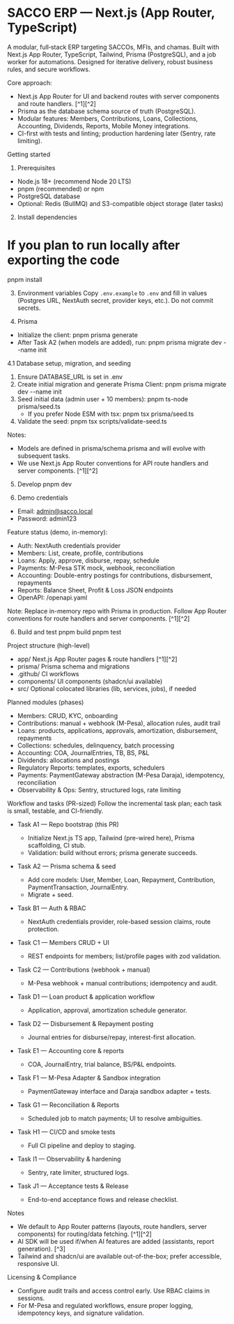 # SACCO ERP — Next.js (App Router, TypeScript)

A modular, full‑stack ERP targeting SACCOs, MFIs, and chamas. Built with Next.js App Router, TypeScript, Tailwind, Prisma (PostgreSQL), and a job worker for automations. Designed for iterative delivery, robust business rules, and secure workflows.

Core approach:
- Next.js App Router for UI and backend routes with server components and route handlers. [^1][^2]
- Prisma as the database schema source of truth (PostgreSQL).
- Modular features: Members, Contributions, Loans, Collections, Accounting, Dividends, Reports, Mobile Money integrations.
- CI-first with tests and linting; production hardening later (Sentry, rate limiting).

Getting started
1) Prerequisites
- Node.js 18+ (recommend Node 20 LTS)
- pnpm (recommended) or npm
- PostgreSQL database
- Optional: Redis (BullMQ) and S3-compatible object storage (later tasks)

2) Install dependencies
# If you plan to run locally after exporting the code
pnpm install

3) Environment variables
Copy `.env.example` to `.env` and fill in values (Postgres URL, NextAuth secret, provider keys, etc.). Do not commit secrets.

4) Prisma
- Initialize the client:
  pnpm prisma generate
- After Task A2 (when models are added), run:
  pnpm prisma migrate dev --name init

4.1 Database setup, migration, and seeding

1) Ensure DATABASE_URL is set in .env
2) Create initial migration and generate Prisma Client:
   pnpm prisma migrate dev --name init
3) Seed initial data (admin user + 10 members):
   pnpm ts-node prisma/seed.ts
   - If you prefer Node ESM with tsx:
     pnpm tsx prisma/seed.ts
4) Validate the seed:
   pnpm tsx scripts/validate-seed.ts

Notes:
- Models are defined in prisma/schema.prisma and will evolve with subsequent tasks.
- We use Next.js App Router conventions for API route handlers and server components. [^1][^2]

5) Develop
pnpm dev

7) Demo credentials
- Email: admin@sacco.local
- Password: admin123

Feature status (demo, in-memory):
- Auth: NextAuth credentials provider
- Members: List, create, profile, contributions
- Loans: Apply, approve, disburse, repay, schedule
- Payments: M-Pesa STK mock, webhook, reconciliation
- Accounting: Double-entry postings for contributions, disbursement, repayments
- Reports: Balance Sheet, Profit & Loss JSON endpoints
- OpenAPI: /openapi.yaml

Note: Replace in-memory repo with Prisma in production. Follow App Router conventions for route handlers and server components. [^1][^2]

6) Build and test
pnpm build
pnpm test

Project structure (high-level)
- app/             Next.js App Router pages & route handlers [^1][^2]
- prisma/          Prisma schema and migrations
- .github/         CI workflows
- components/      UI components (shadcn/ui available)
- src/             Optional colocated libraries (lib, services, jobs), if needed

Planned modules (phases)
- Members: CRUD, KYC, onboarding
- Contributions: manual + webhook (M-Pesa), allocation rules, audit trail
- Loans: products, applications, approvals, amortization, disbursement, repayments
- Collections: schedules, delinquency, batch processing
- Accounting: COA, JournalEntries, TB, BS, P&L
- Dividends: allocations and postings
- Regulatory Reports: templates, exports, schedulers
- Payments: PaymentGateway abstraction (M-Pesa Daraja), idempotency, reconciliation
- Observability & Ops: Sentry, structured logs, rate limiting

Workflow and tasks (PR-sized)
Follow the incremental task plan; each task is small, testable, and CI-friendly.

- Task A1 — Repo bootstrap (this PR)
  - Initialize Next.js TS app, Tailwind (pre-wired here), Prisma scaffolding, CI stub.
  - Validation: build without errors; prisma generate succeeds.

- Task A2 — Prisma schema & seed
  - Add core models: User, Member, Loan, Repayment, Contribution, PaymentTransaction, JournalEntry.
  - Migrate + seed.

- Task B1 — Auth & RBAC
  - NextAuth credentials provider, role-based session claims, route protection.

- Task C1 — Members CRUD + UI
  - REST endpoints for members; list/profile pages with zod validation.

- Task C2 — Contributions (webhook + manual)
  - M-Pesa webhook + manual contributions; idempotency and audit.

- Task D1 — Loan product & application workflow
  - Application, approval, amortization schedule generator.

- Task D2 — Disbursement & Repayment posting
  - Journal entries for disburse/repay, interest-first allocation.

- Task E1 — Accounting core & reports
  - COA, JournalEntry, trial balance, BS/P&L endpoints.

- Task F1 — M-Pesa Adapter & Sandbox integration
  - PaymentGateway interface and Daraja sandbox adapter + tests.

- Task G1 — Reconciliation & Reports
  - Scheduled job to match payments; UI to resolve ambiguities.

- Task H1 — CI/CD and smoke tests
  - Full CI pipeline and deploy to staging.

- Task I1 — Observability & hardening
  - Sentry, rate limiter, structured logs.

- Task J1 — Acceptance tests & Release
  - End-to-end acceptance flows and release checklist.

Notes
- We default to App Router patterns (layouts, route handlers, server components) for routing/data fetching. [^1][^2]
- AI SDK will be used if/when AI features are added (assistants, report generation). [^3]
- Tailwind and shadcn/ui are available out-of-the-box; prefer accessible, responsive UI.

Licensing & Compliance
- Configure audit trails and access control early. Use RBAC claims in sessions.
- For M-Pesa and regulated workflows, ensure proper logging, idempotency keys, and signature validation.
